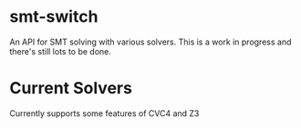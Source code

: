 # smt-switch
An API for SMT solving with various solvers. This is a work in progress and there's still lots to be done.

# Current Solvers
Currently supports some features of CVC4 and Z3
